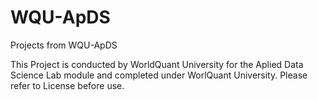 # WQU-ApDS
Projects from WQU-ApDS

This Project is conducted by WorldQuant University for the Aplied Data 
Science Lab module and completed under WorlQuant University. 
Please refer to License before use.
